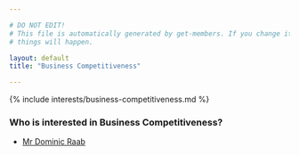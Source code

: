 ```yaml
---

# DO NOT EDIT!
# This file is automatically generated by get-members. If you change it, bad
# things will happen.

layout: default
title: "Business Competitiveness"

---
```


{% include interests/business-competitiveness.md %}

### Who is interested in Business Competitiveness?


* [Mr Dominic Raab](/members/mr-dominic-raab.html)
